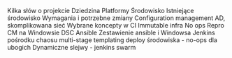 Kilka słów o projekcie
  Dziedzina
  Platformy
  Środowisko
  Istniejące środowisko
Wymagania i potrzebne zmiany
  Configuration management
  AD, skomplikowana sieć
Wybrane koncepty w CI
  Immutable infra
  No ops
  Repro
CM na Windowsie
  DSC
  Ansible
    Zestawienie ansible i Windowsa
Jenkins pośrodku chaosu
  multi-stage templating
  deploy środowiska - no-ops dla ubogich
Dynamiczne slejwy - jenkins swarm
